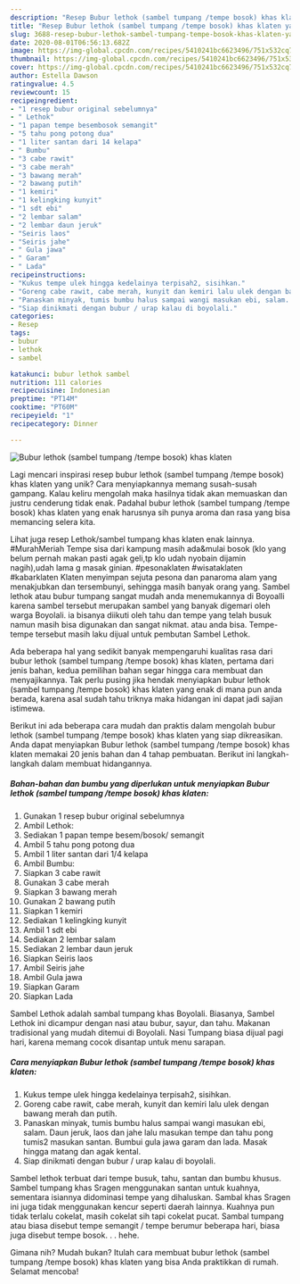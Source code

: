 ```yaml
---
description: "Resep Bubur lethok (sambel tumpang /tempe bosok) khas klaten yang Bisa Manjain Lidah"
title: "Resep Bubur lethok (sambel tumpang /tempe bosok) khas klaten yang Bisa Manjain Lidah"
slug: 3688-resep-bubur-lethok-sambel-tumpang-tempe-bosok-khas-klaten-yang-bisa-manjain-lidah
date: 2020-08-01T06:56:13.682Z
image: https://img-global.cpcdn.com/recipes/5410241bc6623496/751x532cq70/bubur-lethok-sambel-tumpang-tempe-bosok-khas-klaten-foto-resep-utama.jpg
thumbnail: https://img-global.cpcdn.com/recipes/5410241bc6623496/751x532cq70/bubur-lethok-sambel-tumpang-tempe-bosok-khas-klaten-foto-resep-utama.jpg
cover: https://img-global.cpcdn.com/recipes/5410241bc6623496/751x532cq70/bubur-lethok-sambel-tumpang-tempe-bosok-khas-klaten-foto-resep-utama.jpg
author: Estella Dawson
ratingvalue: 4.5
reviewcount: 15
recipeingredient:
- "1 resep bubur original sebelumnya"
- " Lethok"
- "1 papan tempe besembosok semangit"
- "5 tahu pong potong dua"
- "1 liter santan dari 14 kelapa"
- " Bumbu"
- "3 cabe rawit"
- "3 cabe merah"
- "3 bawang merah"
- "2 bawang putih"
- "1 kemiri"
- "1 kelingking kunyit"
- "1 sdt ebi"
- "2 lembar salam"
- "2 lembar daun jeruk"
- "Seiris laos"
- "Seiris jahe"
- " Gula jawa"
- " Garam"
- " Lada"
recipeinstructions:
- "Kukus tempe ulek hingga kedelainya terpisah2, sisihkan."
- "Goreng cabe rawit, cabe merah, kunyit dan kemiri lalu ulek dengan bawang merah dan putih."
- "Panaskan minyak, tumis bumbu halus sampai wangi masukan ebi, salam. Daun jeruk, laos dan jahe lalu masukan tempe dan tahu pong tumis2 masukan santan. Bumbui gula jawa garam dan lada. Masak hingga matang dan agak kental."
- "Siap dinikmati dengan bubur / urap kalau di boyolali."
categories:
- Resep
tags:
- bubur
- lethok
- sambel

katakunci: bubur lethok sambel 
nutrition: 111 calories
recipecuisine: Indonesian
preptime: "PT14M"
cooktime: "PT60M"
recipeyield: "1"
recipecategory: Dinner

---
```



![Bubur lethok (sambel tumpang /tempe bosok) khas klaten](https://img-global.cpcdn.com/recipes/5410241bc6623496/751x532cq70/bubur-lethok-sambel-tumpang-tempe-bosok-khas-klaten-foto-resep-utama.jpg)

Lagi mencari inspirasi resep bubur lethok (sambel tumpang /tempe bosok) khas klaten yang unik? Cara menyiapkannya memang susah-susah gampang. Kalau keliru mengolah maka hasilnya tidak akan memuaskan dan justru cenderung tidak enak. Padahal bubur lethok (sambel tumpang /tempe bosok) khas klaten yang enak harusnya sih punya aroma dan rasa yang bisa memancing selera kita.

Lihat juga resep Lethok/sambel tumpang khas klaten enak lainnya. #MurahMeriah Tempe sisa dari kampung masih ada&amp;mulai bosok (klo yang belum pernah makan pasti agak geli,tp klo udah nyobain dijamin nagih),udah lama g masak ginian. #pesonaklaten #wisataklaten #kabarklaten Klaten menyimpan sejuta pesona dan panaroma alam yang menakjubkan dan tersembunyi, sehingga masih banyak orang yang. Sambel lethok atau bubur tumpang sangat mudah anda menemukannya di Boyoalli karena sambel tersebut merupakan sambel yang banyak digemari oleh warga Boyolali. ia bisanya diikuti oleh tahu dan tempe yang telah busuk namun masih bisa digunakan dan sangat nikmat. atau anda bisa. Tempe-tempe tersebut masih laku dijual untuk pembutan Sambel Lethok.

Ada beberapa hal yang sedikit banyak mempengaruhi kualitas rasa dari bubur lethok (sambel tumpang /tempe bosok) khas klaten, pertama dari jenis bahan, kedua pemilihan bahan segar hingga cara membuat dan menyajikannya. Tak perlu pusing jika hendak menyiapkan bubur lethok (sambel tumpang /tempe bosok) khas klaten yang enak di mana pun anda berada, karena asal sudah tahu triknya maka hidangan ini dapat jadi sajian istimewa.


Berikut ini ada beberapa cara mudah dan praktis dalam mengolah bubur lethok (sambel tumpang /tempe bosok) khas klaten yang siap dikreasikan. Anda dapat menyiapkan Bubur lethok (sambel tumpang /tempe bosok) khas klaten memakai 20 jenis bahan dan 4 tahap pembuatan. Berikut ini langkah-langkah dalam membuat hidangannya.

<!--inarticleads1-->

##### Bahan-bahan dan bumbu yang diperlukan untuk menyiapkan Bubur lethok (sambel tumpang /tempe bosok) khas klaten:

1. Gunakan 1 resep bubur original sebelumnya
1. Ambil  Lethok:
1. Sediakan 1 papan tempe besem/bosok/ semangit
1. Ambil 5 tahu pong potong dua
1. Ambil 1 liter santan dari 1/4 kelapa
1. Ambil  Bumbu:
1. Siapkan 3 cabe rawit
1. Gunakan 3 cabe merah
1. Siapkan 3 bawang merah
1. Gunakan 2 bawang putih
1. Siapkan 1 kemiri
1. Sediakan 1 kelingking kunyit
1. Ambil 1 sdt ebi
1. Sediakan 2 lembar salam
1. Sediakan 2 lembar daun jeruk
1. Siapkan Seiris laos
1. Ambil Seiris jahe
1. Ambil  Gula jawa
1. Siapkan  Garam
1. Siapkan  Lada


Sambel Lethok adalah sambal tumpang khas Boyolali. Biasanya, Sambel Lethok ini dicampur dengan nasi atau bubur, sayur, dan tahu. Makanan tradisional yang mudah ditemui di Boyolali. Nasi Tumpang biasa dijual pagi hari, karena memang cocok disantap untuk menu sarapan. 

<!--inarticleads2-->

##### Cara menyiapkan Bubur lethok (sambel tumpang /tempe bosok) khas klaten:

1. Kukus tempe ulek hingga kedelainya terpisah2, sisihkan.
1. Goreng cabe rawit, cabe merah, kunyit dan kemiri lalu ulek dengan bawang merah dan putih.
1. Panaskan minyak, tumis bumbu halus sampai wangi masukan ebi, salam. Daun jeruk, laos dan jahe lalu masukan tempe dan tahu pong tumis2 masukan santan. Bumbui gula jawa garam dan lada. Masak hingga matang dan agak kental.
1. Siap dinikmati dengan bubur / urap kalau di boyolali.


Sambel lethok terbuat dari tempe busuk, tahu, santan dan bumbu khusus. Sambel tumpang khas Sragen menggunakan santan untuk kuahnya, sementara isiannya didominasi tempe yang dihaluskan. Sambal khas Sragen ini juga tidak menggunakan kencur seperti daerah lainnya. Kuahnya pun tidak terlalu cokelat, masih cokelat sih tapi cokelat pucat. Sambal tumpang atau biasa disebut tempe semangit / tempe berumur beberapa hari, biasa juga disebut tempe bosok. . . hehe. 

Gimana nih? Mudah bukan? Itulah cara membuat bubur lethok (sambel tumpang /tempe bosok) khas klaten yang bisa Anda praktikkan di rumah. Selamat mencoba!
